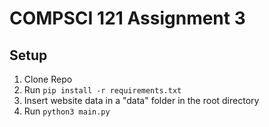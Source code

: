 # COMPSCI 121 Assignment 3

## Setup

1. Clone Repo
2. Run `pip install -r requirements.txt`
3. Insert website data in a "data" folder in the root directory
4. Run `python3 main.py`
